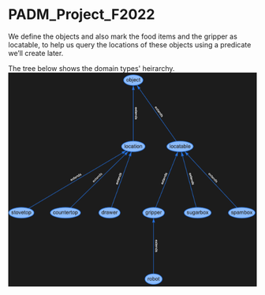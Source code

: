 # PADM_Project_F2022
 We define the objects and  also mark the food items and  the gripper as locatable, to help us query the locations of these objects using a predicate we’ll create later.

 The tree below shows the domain types' heirarchy.
 ![Domain_heirarchy](heirarchy_domain.png)